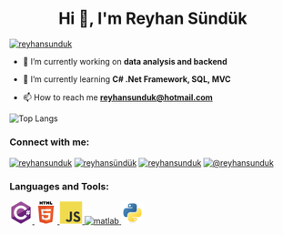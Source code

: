 <h1 align="center">Hi 👋, I'm Reyhan Sündük</h1>


<p align="left"> <a href="https://twitter.com/reyhansunduk" target="blank"><img src="https://img.shields.io/twitter/follow/reyhansunduk?logo=twitter&style=for-the-badge" alt="reyhansunduk" /></a> </p>

- 🔭 I’m currently working on **data analysis and backend**

- 🌱 I’m currently learning **C# .Net Framework, SQL, MVC**

- 📫 How to reach me **reyhansunduk@hotmail.com**

  
 ![Top Langs](https://github-readme-stats.vercel.app/api/top-langs/?username=reyhansunduk&layout=compact&langs_count=8)


<h3 align="left">Connect with me:</h3>
<p align="left">
<a href="https://twitter.com/reyhansunduk" target="blank"><img align="center" src="https://raw.githubusercontent.com/rahuldkjain/github-profile-readme-generator/master/src/images/icons/Social/twitter.svg" alt="reyhansunduk" height="30" width="40" /></a>
<a href="https://linkedin.com/in/reyhansündük" target="blank"><img align="center" src="https://raw.githubusercontent.com/rahuldkjain/github-profile-readme-generator/master/src/images/icons/Social/linked-in-alt.svg" alt="reyhansündük" height="30" width="40" /></a>
<a href="https://instagram.com/reyhansunduk" target="blank"><img align="center" src="https://raw.githubusercontent.com/rahuldkjain/github-profile-readme-generator/master/src/images/icons/Social/instagram.svg" alt="reyhansunduk" height="30" width="40" /></a>
<a href="https://medium.com/@reyhansunduk" target="blank"><img align="center" src="https://raw.githubusercontent.com/rahuldkjain/github-profile-readme-generator/master/src/images/icons/Social/medium.svg" alt="@reyhansunduk" height="30" width="40" /></a>
</p>

<h3 align="left">Languages and Tools:</h3>
<p align="left"> <a href="https://www.w3schools.com/cs/" target="_blank" rel="noreferrer"> <img src="https://raw.githubusercontent.com/devicons/devicon/master/icons/csharp/csharp-original.svg" alt="csharp" width="40" height="40"/> </a> <a href="https://www.w3.org/html/" target="_blank" rel="noreferrer"> <img src="https://raw.githubusercontent.com/devicons/devicon/master/icons/html5/html5-original-wordmark.svg" alt="html5" width="40" height="40"/> </a> <a href="https://developer.mozilla.org/en-US/docs/Web/JavaScript" target="_blank" rel="noreferrer"> <img src="https://raw.githubusercontent.com/devicons/devicon/master/icons/javascript/javascript-original.svg" alt="javascript" width="40" height="40"/> </a> <a href="https://www.mathworks.com/" target="_blank" rel="noreferrer"> <img src="https://upload.wikimedia.org/wikipedia/commons/2/21/Matlab_Logo.png" alt="matlab" width="40" height="40"/> </a> <a href="https://www.python.org" target="_blank" rel="noreferrer"> <img src="https://raw.githubusercontent.com/devicons/devicon/master/icons/python/python-original.svg" alt="python" width="40" height="40"/> </a> </p>



<p><img align="left" src="https://github-readme-stats.vercel.app/api/top-langs?

